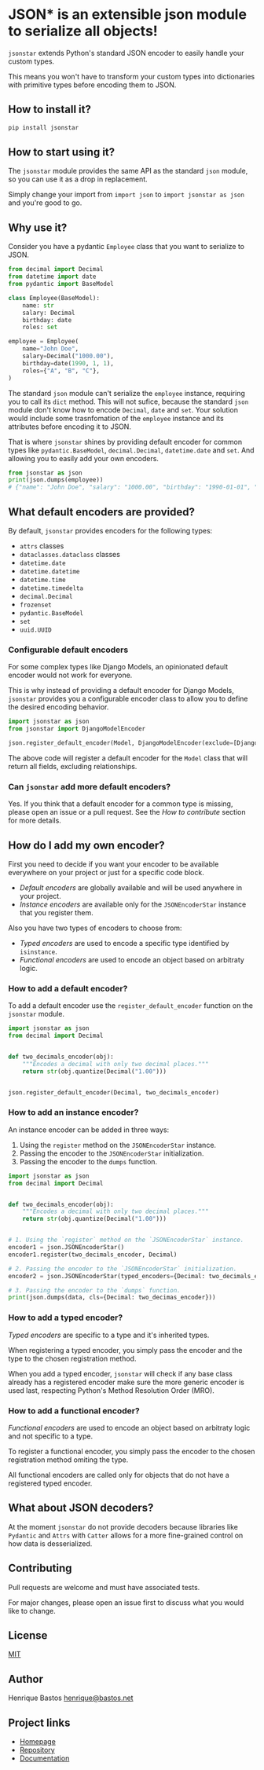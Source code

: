 # JSON* is an extensible json module to serialize all objects!

`jsonstar` extends Python's standard JSON encoder to easily handle your custom types.

This means you won't have to transform your custom types into dictionaries with primitive types before encoding them to
JSON.

## How to install it?

```bash
pip install jsonstar
````

## How to start using it?

The `jsonstar` module provides the same API as the standard `json` module, so you can use it as a drop in replacement.

Simply change your import from `import json` to `import jsonstar as json` and you're good to go.

## Why use it?

Consider you have a pydantic `Employee` class that you want to serialize to JSON.

```python
from decimal import Decimal
from datetime import date
from pydantic import BaseModel

class Employee(BaseModel):
    name: str
    salary: Decimal
    birthday: date
    roles: set

employee = Employee(
    name="John Doe",
    salary=Decimal("1000.00"),
    birthday=date(1990, 1, 1),
    roles={"A", "B", "C"},
)
```

The standard `json` module can't serialize the `employee` instance, requiring you to call its `dict` method.
This will not sufice, because the standard `json` module don't know how to encode `Decimal`, `date` and `set`.
Your solution would include some trasnfomation of the `employee` instance and its attributes before encoding it to JSON.

That is where `jsonstar` shines by providing default encoder for common types like `pydantic.BaseModel`,
`decimal.Decimal`, `datetime.date` and `set`. And allowing you to easily add your own encoders.

```python
from jsonstar as json
print(json.dumps(employee))
# {"name": "John Doe", "salary": "1000.00", "birthday": "1990-01-01", "roles": ["A", "B", "C"]}
```

## What default encoders are provided?

By default, `jsonstar` provides encoders for the following types:

- `attrs` classes
- `dataclasses.dataclass` classes
- `datetime.date`
- `datetime.datetime`
- `datetime.time`
- `datetime.timedelta`
- `decimal.Decimal`
- `frozenset`
- `pydantic.BaseModel`
- `set`
- `uuid.UUID`

### Configurable default encoders

For some complex types like Django Models, an opinionated default encoder would not work for everyone.

This is why instead of providing a default encoder for Django Models, `jsonstar` provides you a configurable
encoder class to allow you to define the desired encoding behavior.

```python
import jsonstar as json
from jsonstar import DjangoModelEncoder

json.register_default_encoder(Model, DjangoModelEncoder(exclude=[DjangoModelEncoder.RELATIONSHIPS]))
```

The above code will register a default encoder for the `Model` class that will return all fields, excluding
relationships.

### Can `jsonstar` add more default encoders?

Yes. If you think that a default encoder for a common type is missing, please open an issue or a pull request.
See the *How to contribute* section for more details.

## How do I add my own encoder?

First you need to decide if you want your encoder to be available everywhere on your project or just for a specific
code block.

- *Default encoders* are globally available and will be used anywhere in your project.
- *Instance encoders* are available only for the `JSONEncoderStar` instance that you register them.

Also you have two types of encoders to choose from:

- *Typed encoders* are used to encode a specific type identified by `isinstance`.
- *Functional encoders* are used to encode an object based on arbitraty logic.

### How to add a default encoder?

To add a default encoder use the `register_default_encoder` function on the `jsonstar` module.

```python
import jsonstar as json
from decimal import Decimal


def two_decimals_encoder(obj):
    """Encodes a decimal with only two decimal places."""
    return str(obj.quantize(Decimal("1.00")))


json.register_default_encoder(Decimal, two_decimals_encoder)
```

### How to add an instance encoder?

An instance encoder can be added in three ways:

1. Using the `register` method on the `JSONEncoderStar` instance.
2. Passing the encoder to the `JSONEncoderStar` initialization.
3. Passing the encoder to the `dumps` function.

```python
import jsonstar as json
from decimal import Decimal


def two_decimals_encoder(obj):
    """Encodes a decimal with only two decimal places."""
    return str(obj.quantize(Decimal("1.00")))


# 1. Using the `register` method on the `JSONEncoderStar` instance.
encoder1 = json.JSONEncoderStar()
encoder1.register(two_decimals_encoder, Decimal)

# 2. Passing the encoder to the `JSONEncoderStar` initialization.
encoder2 = json.JSONEncoderStar(typed_encoders={Decimal: two_decimals_encoder})

# 3. Passing the encoder to the `dumps` function.
print(json.dumps(data, cls={Decimal: two_decimas_encoder}))
```

### How to add a typed encoder?

*Typed encoders* are specific to a type and it's inherited types.

When registering a typed encoder, you simply pass the encoder and the type to the chosen registration method.

When you add a typed encoder, `jsonstar` will check if any base class already has a registered encoder make sure the
more generic encoder is used last, respecting Python's Method Resolution Order (MRO).


### How to add a functional encoder?

*Functional encoders* are used to encode an object based on arbitraty logic and not specific to a type.

To register a functional encoder, you simply pass the encoder to the chosen registration method omiting the type.

All functional encoders are called only for objects that do not have a registered typed encoder.

## What about JSON decoders?

At the moment `jsonstar` do not provide decoders because libraries like `Pydantic` and `Attrs` with `Catter` allows for a more fine-grained control on how data is desserialized.

## Contributing
Pull requests are welcome and must have associated tests.

For major changes, please open an issue first to discuss what you would like to change.


## License
[MIT](https://choosealicense.com/licenses/mit/)

## Author
Henrique Bastos <henrique@bastos.net>

## Project links
- [Homepage](https://github.com/henriquebastos/python-jsonstar)
- [Repository](https://github.com/henriquebastos/python-jsonstar)
- [Documentation](https://github.com/henriquebastos/python-jsonstar)
